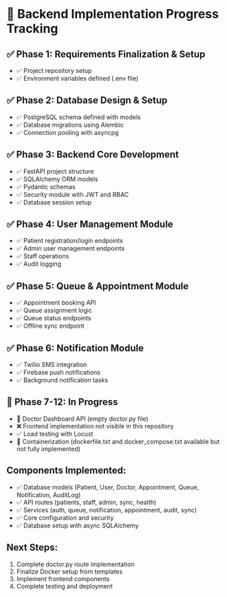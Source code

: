 # 🚀 Backend Implementation Progress Tracking

## ✅ Phase 1: Requirements Finalization & Setup
- ✅ Project repository setup
- ✅ Environment variables defined (.env file)

## ✅ Phase 2: Database Design & Setup
- ✅ PostgreSQL schema defined with models
- ✅ Database migrations using Alembic
- ✅ Connection pooling with asyncpg

## ✅ Phase 3: Backend Core Development
- ✅ FastAPI project structure
- ✅ SQLAlchemy ORM models
- ✅ Pydantic schemas
- ✅ Security module with JWT and RBAC
- ✅ Database session setup

## ✅ Phase 4: User Management Module
- ✅ Patient registration/login endpoints
- ✅ Admin user management endpoints
- ✅ Staff operations
- ✅ Audit logging

## ✅ Phase 5: Queue & Appointment Module
- ✅ Appointment booking API
- ✅ Queue assignment logic
- ✅ Queue status endpoints
- ✅ Offline sync endpoint

## ✅ Phase 6: Notification Module
- ✅ Twilio SMS integration
- ✅ Firebase push notifications
- ✅ Background notification tasks

## 🔄 Phase 7-12: In Progress
- 🔄 Doctor Dashboard API (empty doctor.py file)
- ❌ Frontend implementation not visible in this repository
- ✅ Load testing with Locust
- 🔄 Containerization (dockerfile.txt and docker_compose.txt available but not fully implemented)

## Components Implemented:
- ✅ Database models (Patient, User, Doctor, Appointment, Queue, Notification, AuditLog)
- ✅ API routes (patients, staff, admin, sync, health)
- ✅ Services (auth, queue, notification, appointment, audit, sync)
- ✅ Core configuration and security
- ✅ Database setup with async SQLAlchemy

## Next Steps:
1. Complete doctor.py route implementation
2. Finalize Docker setup from templates
3. Implement frontend components
4. Complete testing and deployment 
